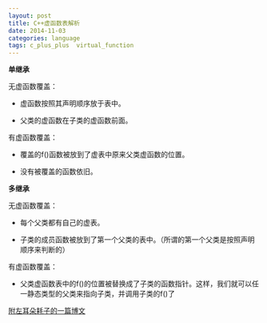 ```yaml
---
layout: post
title: C++虚函数表解析
date: 2014-11-03
categories: language
tags: c_plus_plus  virtual_function
---
```


  
**单继承**

无虚函数覆盖：
  
*	虚函数按照其声明顺序放于表中。

*	父类的虚函数在子类的虚函数前面。

有虚函数覆盖：

*	覆盖的f()函数被放到了虚表中原来父类虚函数的位置。

*	没有被覆盖的函数依旧。

**多继承**   

无虚函数覆盖：

*	每个父类都有自己的虚表。

*	子类的成员函数被放到了第一个父类的表中。（所谓的第一个父类是按照声明顺序来判断的）

有虚函数覆盖：

*	父类虚函数表中的f()的位置被替换成了子类的函数指针。这样，我们就可以任一静态类型的父类来指向子类，并调用子类的f()了
  
[附左耳朵耗子的一篇博文](http://blog.csdn.net/haoel/article/details/1948051)
